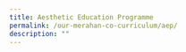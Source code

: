 ```yaml
---
title: Aesthetic Education Programme
permalink: /our-merahan-co-curriculum/aep/
description: ""
---
```

